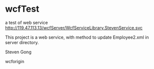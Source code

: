 wcfTest
=======

a test of web service http://119.47.113.13/wcfServer/WcfServiceLibrary.StevenService.svc


This project is a web service, with method to update Employee2.xml in server directory.



Steven Gong




wcforigin 

